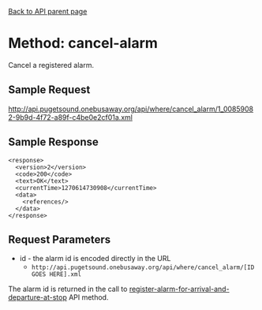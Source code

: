 [Back to API parent page](../index.html)

# Method: cancel-alarm

Cancel a registered alarm.

## Sample Request

http://api.pugetsound.onebusaway.org/api/where/cancel_alarm/1_00859082-9b9d-4f72-a89f-c4be0e2cf01a.xml

## Sample Response

    <response>
      <version>2</version>
      <code>200</code>
      <text>OK</text>
      <currentTime>1270614730908</currentTime>
      <data>
        <references/>
      </data>
    </response>

## Request Parameters

* id - the alarm id is encoded directly in the URL
    * `http://api.pugetsound.onebusaway.org/api/where/cancel_alarm/[ID GOES HERE].xml`

The alarm id is returned in the call to [register-alarm-for-arrival-and-departure-at-stop](register-alarm-for-arrival-and-departure-at-stop.html) API method.
